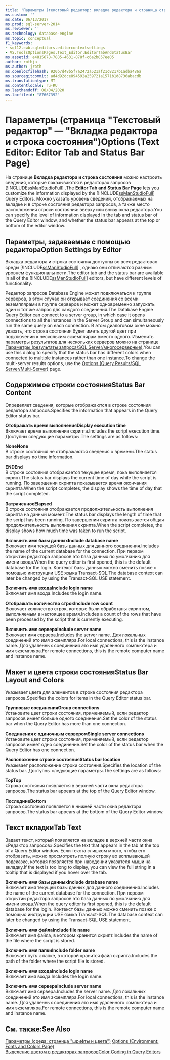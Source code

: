 ```yaml
---
title: 'Параметры (текстовый редактор: вкладка редактора и страница строки состояния) | Документация Майкрософт'
ms.custom: ''
ms.date: 06/13/2017
ms.prod: sql-server-2014
ms.reviewer: ''
ms.technology: database-engine
ms.topic: conceptual
f1_keywords:
- sql12.swb.sqleditors.editorcontextsettings
- VS.ToolsOptionsPages.Text_Editor.EditorTabAndStatusBar
ms.assetid: e4815678-7885-4631-878f-c6a2b857ee05
author: rothja
ms.author: jroth
ms.openlocfilehash: 920b7d48b5f7a2472a521af21c8217b1adba486a
ms.sourcegitcommit: ad4d92dce894592a259721a1571b1d8736abacdb
ms.translationtype: MT
ms.contentlocale: ru-RU
ms.lasthandoff: 08/04/2020
ms.locfileid: "87667392"
---
```

# <a name="options-text-editor-editor-tab-and-status-bar-page"></a><span data-ttu-id="b5482-102">Параметры (страница "Текстовый редактор" — "Вкладка редактора и строка состояния")</span><span class="sxs-lookup"><span data-stu-id="b5482-102">Options (Text Editor: Editor Tab and Status Bar Page)</span></span>
  <span data-ttu-id="b5482-103">На странице **Вкладка редактора и строка состояния** можно настроить сведения, которые показываются в редакторах запросов [!INCLUDE[ssManStudioFull](../includes/ssmanstudiofull-md.md)] .</span><span class="sxs-lookup"><span data-stu-id="b5482-103">The **Editor Tab and Status Bar Page** lets you customize the information displayed by the [!INCLUDE[ssManStudioFull](../includes/ssmanstudiofull-md.md)] Query Editors.</span></span> <span data-ttu-id="b5482-104">Можно указать уровень сведений, отображаемых на вкладке и в строке состояния редактора запросов, а также место расположения строки состояния: вверху или внизу окна редактора.</span><span class="sxs-lookup"><span data-stu-id="b5482-104">You can specify the level of information displayed in the tab and status bar of the Query Editor window, and whether the status bar appears at the top or bottom of the editor window.</span></span>  
  
## <a name="option-settings-by-editor"></a><span data-ttu-id="b5482-105">Параметры, задаваемые с помощью редактора</span><span class="sxs-lookup"><span data-stu-id="b5482-105">Option Settings by Editor</span></span>  
 <span data-ttu-id="b5482-106">Вкладка редактора и строка состояния доступны во всех редакторах среды [!INCLUDE[ssManStudioFull](../includes/ssmanstudiofull-md.md)] , однако они отличаются разным уровнем функциональности.</span><span class="sxs-lookup"><span data-stu-id="b5482-106">The editor tab and the status bar are available in all of the [!INCLUDE[ssManStudioFull](../includes/ssmanstudiofull-md.md)] editors, but have different levels of functionality.</span></span>  
  
 <span data-ttu-id="b5482-107">Редактор запросов Database Engine может подключаться к группе серверов, в этом случае он открывает соединения со всеми экземплярами в группе серверов и может одновременно запускать один и тот же запрос для каждого соединения.</span><span class="sxs-lookup"><span data-stu-id="b5482-107">The Database Engine Query Editor can connect to a server group, in which case it opens connections to all the instances in the Server Group and can simultaneously run the same query on each connection.</span></span> <span data-ttu-id="b5482-108">В этом диалоговом окне можно указать, что строка состояния будет иметь другой цвет при подключении к нескольким экземплярам вместо одного. Изменить параметры результатов для нескольких серверов можно на странице [Параметры (результаты запроса/SQL Server/многосерверные)](../../2014/database-engine/options-query-results-sql-server-multi-server.md).</span><span class="sxs-lookup"><span data-stu-id="b5482-108">You can use this dialog to specify that the status bar has different colors when connected to multiple instances rather than one instance.To change the multi-server results options, use the [Options (Query Results/SQL Server/Multi-Server)](../../2014/database-engine/options-query-results-sql-server-multi-server.md) page.</span></span>  
  
## <a name="status-bar-content"></a><span data-ttu-id="b5482-109">Содержимое строки состояния</span><span class="sxs-lookup"><span data-stu-id="b5482-109">Status Bar Content</span></span>  
 <span data-ttu-id="b5482-110">Определяет сведения, которые отображаются в строке состояния редактора запросов.</span><span class="sxs-lookup"><span data-stu-id="b5482-110">Specifies the information that appears in the Query Editor status bar.</span></span>  
  
 <span data-ttu-id="b5482-111">**Отображать время выполнения**</span><span class="sxs-lookup"><span data-stu-id="b5482-111">**Display execution time**</span></span>  
 <span data-ttu-id="b5482-112">Включает время выполнения скрипта.</span><span class="sxs-lookup"><span data-stu-id="b5482-112">Includes the script execution time.</span></span> <span data-ttu-id="b5482-113">Доступны следующие параметры.</span><span class="sxs-lookup"><span data-stu-id="b5482-113">The settings are as follows:</span></span>  
  
 <span data-ttu-id="b5482-114">**None**</span><span class="sxs-lookup"><span data-stu-id="b5482-114">**None**</span></span>  
 <span data-ttu-id="b5482-115">В строке состояния не отображаются сведения о времени.</span><span class="sxs-lookup"><span data-stu-id="b5482-115">The status bar displays no time information.</span></span>  
  
 <span data-ttu-id="b5482-116">**END**</span><span class="sxs-lookup"><span data-stu-id="b5482-116">**End**</span></span>  
 <span data-ttu-id="b5482-117">В строке состояния отображается текущее время, пока выполняется скрипт.</span><span class="sxs-lookup"><span data-stu-id="b5482-117">The status bar displays the current time of day while the script is running.</span></span> <span data-ttu-id="b5482-118">По завершении скрипта показывается время окончания скрипта.</span><span class="sxs-lookup"><span data-stu-id="b5482-118">When the script completes, the display shows the time of day that the script completed.</span></span>  
  
 <span data-ttu-id="b5482-119">**Затраченное**</span><span class="sxs-lookup"><span data-stu-id="b5482-119">**Elapsed**</span></span>  
 <span data-ttu-id="b5482-120">В строке состояния отображается продолжительность выполнения скрипта на данный момент.</span><span class="sxs-lookup"><span data-stu-id="b5482-120">The status bar displays the length of time that the script has been running.</span></span> <span data-ttu-id="b5482-121">По завершении скрипта показывается общая продолжительность выполнения скрипта.</span><span class="sxs-lookup"><span data-stu-id="b5482-121">When the script completes, the display shows how much time was taken to run the script.</span></span>  
  
 <span data-ttu-id="b5482-122">**Включить имя базы данных**</span><span class="sxs-lookup"><span data-stu-id="b5482-122">**Include database name**</span></span>  
 <span data-ttu-id="b5482-123">Включает имя текущей базы данных для данного соединения.</span><span class="sxs-lookup"><span data-stu-id="b5482-123">Includes the name of the current database for the connection.</span></span> <span data-ttu-id="b5482-124">При первом открытии редактора запросов это база данных по умолчанию для имени входа.</span><span class="sxs-lookup"><span data-stu-id="b5482-124">When the query editor is first opened, this is the default database for the login.</span></span> <span data-ttu-id="b5482-125">Контекст базы данных можно сменить позже с помощью инструкции USE языка Transact-SQL.</span><span class="sxs-lookup"><span data-stu-id="b5482-125">The database context can later be changed by using the Transact-SQL USE statement.</span></span>  
  
 <span data-ttu-id="b5482-126">**Включить имя входа**</span><span class="sxs-lookup"><span data-stu-id="b5482-126">**Include login name**</span></span>  
 <span data-ttu-id="b5482-127">Включает имя входа.</span><span class="sxs-lookup"><span data-stu-id="b5482-127">Includes the login name.</span></span>  
  
 <span data-ttu-id="b5482-128">**Отображать количество строк**</span><span class="sxs-lookup"><span data-stu-id="b5482-128">**Include row count**</span></span>  
 <span data-ttu-id="b5482-129">Включает количество строк, которые были обработаны скриптом, выполняемым в настоящее время.</span><span class="sxs-lookup"><span data-stu-id="b5482-129">Includes a count of the rows that have been processed by the script that is currently executing.</span></span>  
  
 <span data-ttu-id="b5482-130">**Включить имя сервера**</span><span class="sxs-lookup"><span data-stu-id="b5482-130">**Include server name**</span></span>  
 <span data-ttu-id="b5482-131">Включает имя сервера.</span><span class="sxs-lookup"><span data-stu-id="b5482-131">Includes the server name.</span></span> <span data-ttu-id="b5482-132">Для локальных соединений это имя экземпляра.</span><span class="sxs-lookup"><span data-stu-id="b5482-132">For local connections, this is the instance name.</span></span> <span data-ttu-id="b5482-133">Для удаленных соединений это имя удаленного компьютера и имя экземпляра.</span><span class="sxs-lookup"><span data-stu-id="b5482-133">For remote connections, this is the remote computer name and instance name.</span></span>  
  
## <a name="status-bar-layout-and-colors"></a><span data-ttu-id="b5482-134">Макет и цвета строки состояния</span><span class="sxs-lookup"><span data-stu-id="b5482-134">Status Bar Layout and Colors</span></span>  
 <span data-ttu-id="b5482-135">Указывает цвета для элементов в строке состояния редактора запросов.</span><span class="sxs-lookup"><span data-stu-id="b5482-135">Specifies the colors for items in the Query Editor status bar.</span></span>  
  
 <span data-ttu-id="b5482-136">**Групповые соединения**</span><span class="sxs-lookup"><span data-stu-id="b5482-136">**Group connections**</span></span>  
 <span data-ttu-id="b5482-137">Установите цвет строки состояния, применяемый, если редактор запросов имеет больше одного соединения.</span><span class="sxs-lookup"><span data-stu-id="b5482-137">Set the color of the status bar when the Query Editor has more than one connection.</span></span>  
  
 <span data-ttu-id="b5482-138">**Соединения с одиночным сервером**</span><span class="sxs-lookup"><span data-stu-id="b5482-138">**Single server connections**</span></span>  
 <span data-ttu-id="b5482-139">Установите цвет строки состояния, применяемый, если редактор запросов имеет одно соединение.</span><span class="sxs-lookup"><span data-stu-id="b5482-139">Set the color of the status bar when the Query Editor has one connection.</span></span>  
  
 <span data-ttu-id="b5482-140">**Расположение строки состояния**</span><span class="sxs-lookup"><span data-stu-id="b5482-140">**Status bar location**</span></span>  
 <span data-ttu-id="b5482-141">Указывает расположение строки состояния.</span><span class="sxs-lookup"><span data-stu-id="b5482-141">Specifies the location of the status bar.</span></span> <span data-ttu-id="b5482-142">Доступны следующие параметры.</span><span class="sxs-lookup"><span data-stu-id="b5482-142">The settings are as follows:</span></span>  
  
 <span data-ttu-id="b5482-143">**Top**</span><span class="sxs-lookup"><span data-stu-id="b5482-143">**Top**</span></span>  
 <span data-ttu-id="b5482-144">Строка состояния появляется в верхней части окна редактора запросов.</span><span class="sxs-lookup"><span data-stu-id="b5482-144">The status bar appears at the top of the Query Editor window.</span></span>  
  
 <span data-ttu-id="b5482-145">**Последние**</span><span class="sxs-lookup"><span data-stu-id="b5482-145">**Bottom**</span></span>  
 <span data-ttu-id="b5482-146">Строка состояния появляется в нижней части окна редактора запросов.</span><span class="sxs-lookup"><span data-stu-id="b5482-146">The status bar appears at the bottom of the Query Editor window.</span></span>  
  
## <a name="tab-text"></a><span data-ttu-id="b5482-147">Текст вкладки</span><span class="sxs-lookup"><span data-stu-id="b5482-147">Tab Text</span></span>  
 <span data-ttu-id="b5482-148">Задает текст, который появляется на вкладке в верхней части окна «Редактор запросов».</span><span class="sxs-lookup"><span data-stu-id="b5482-148">Specifies the text that appears in the tab at the top of a Query Editor window.</span></span> <span data-ttu-id="b5482-149">Если текста слишком много, чтобы его отобразить, можно просмотреть полную строку во всплывающей подсказке, которая появляется при наведении указателя мыши на вкладку.</span><span class="sxs-lookup"><span data-stu-id="b5482-149">If the text is too long to display, you can view the full string in a tooltip that is displayed if you hover over the tab.</span></span>  
  
 <span data-ttu-id="b5482-150">**Включить имя базы данных**</span><span class="sxs-lookup"><span data-stu-id="b5482-150">**Include database name**</span></span>  
 <span data-ttu-id="b5482-151">Включает имя текущей базы данных для данного соединения.</span><span class="sxs-lookup"><span data-stu-id="b5482-151">Includes the name of the current database for the connection.</span></span> <span data-ttu-id="b5482-152">При первом открытии редактора запросов это база данных по умолчанию для имени входа.</span><span class="sxs-lookup"><span data-stu-id="b5482-152">When the query editor is first opened, this is the default database for the login.</span></span> <span data-ttu-id="b5482-153">Контекст базы данных можно сменить позже с помощью инструкции USE языка Transact-SQL.</span><span class="sxs-lookup"><span data-stu-id="b5482-153">The database context can later be changed by using the Transact-SQL USE statement.</span></span>  
  
 <span data-ttu-id="b5482-154">**Включить имя файла**</span><span class="sxs-lookup"><span data-stu-id="b5482-154">**Include file name**</span></span>  
 <span data-ttu-id="b5482-155">Включает имя файла, в котором хранится скрипт.</span><span class="sxs-lookup"><span data-stu-id="b5482-155">Includes the name of the file where the script is stored.</span></span>  
  
 <span data-ttu-id="b5482-156">**Включить имя папки**</span><span class="sxs-lookup"><span data-stu-id="b5482-156">**Include folder name**</span></span>  
 <span data-ttu-id="b5482-157">Включает путь к папке, в которой хранится файл скрипта.</span><span class="sxs-lookup"><span data-stu-id="b5482-157">Includes the path of the folder where the script file is stored.</span></span>  
  
 <span data-ttu-id="b5482-158">**Включить имя входа**</span><span class="sxs-lookup"><span data-stu-id="b5482-158">**Include login name**</span></span>  
 <span data-ttu-id="b5482-159">Включает имя входа.</span><span class="sxs-lookup"><span data-stu-id="b5482-159">Includes the login name.</span></span>  
  
 <span data-ttu-id="b5482-160">**Включить имя сервера**</span><span class="sxs-lookup"><span data-stu-id="b5482-160">**Include server name**</span></span>  
 <span data-ttu-id="b5482-161">Включает имя сервера.</span><span class="sxs-lookup"><span data-stu-id="b5482-161">Includes the server name.</span></span> <span data-ttu-id="b5482-162">Для локальных соединений это имя экземпляра.</span><span class="sxs-lookup"><span data-stu-id="b5482-162">For local connections, this is the instance name.</span></span> <span data-ttu-id="b5482-163">Для удаленных соединений это имя удаленного компьютера и имя экземпляра.</span><span class="sxs-lookup"><span data-stu-id="b5482-163">For remote connections, this is the remote computer name and instance name.</span></span>  
  
## <a name="see-also"></a><span data-ttu-id="b5482-164">См. также:</span><span class="sxs-lookup"><span data-stu-id="b5482-164">See Also</span></span>  
 <span data-ttu-id="b5482-165">[Параметры &#40;среда: страница "шрифты и цвета"&#41;](../ssms/menu-help/options-environment-fonts-and-colors-page.md) </span><span class="sxs-lookup"><span data-stu-id="b5482-165">[Options &#40;Environment: Fonts and Colors Page&#41;](../ssms/menu-help/options-environment-fonts-and-colors-page.md) </span></span>  
 [<span data-ttu-id="b5482-166">Выделение цветом в редакторах запросов</span><span class="sxs-lookup"><span data-stu-id="b5482-166">Color Coding in Query Editors</span></span>](../relational-databases/scripting/color-coding-in-query-editors.md)  
  
  
